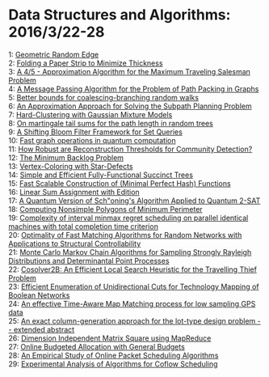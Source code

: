 # Data Structures and Algorithms: 2016/3/22-28  
1: [Geometric Random Edge](https://doi.org/10.48550/arXiv.1404.1568)  
2: [Folding a Paper Strip to Minimize Thickness](https://doi.org/10.48550/arXiv.1411.6371)  
3: [A $4/5$ - Approximation Algorithm for the Maximum Traveling Salesman  Problem](https://doi.org/10.48550/arXiv.1512.09236)  
4: [A Message Passing Algorithm for the Problem of Path Packing in Graphs](https://doi.org/10.48550/arXiv.1603.06002)  
5: [Better bounds for coalescing-branching random walks](https://doi.org/10.48550/arXiv.1603.06109)  
6: [An Approximation Approach for Solving the Subpath Planning Problem](https://doi.org/10.48550/arXiv.1603.06217)  
7: [Hard-Clustering with Gaussian Mixture Models](https://doi.org/10.48550/arXiv.1603.06478)  
8: [On martingale tail sums for the path length in random trees](https://doi.org/10.48550/arXiv.1412.3508)  
9: [A Shifting Bloom Filter Framework for Set Queries](https://doi.org/10.48550/arXiv.1510.03019)  
10: [Fast graph operations in quantum computation](https://doi.org/10.48550/arXiv.1510.03742)  
11: [How Robust are Reconstruction Thresholds for Community Detection?](https://doi.org/10.48550/arXiv.1511.01473)  
12: [The Minimum Backlog Problem](https://doi.org/10.48550/arXiv.0804.4819)  
13: [Vertex-Coloring with Star-Defects](https://doi.org/10.48550/arXiv.1512.02505)  
14: [Simple and Efficient Fully-Functional Succinct Trees](https://doi.org/10.48550/arXiv.1601.06939)  
15: [Fast Scalable Construction of (Minimal Perfect Hash) Functions](https://doi.org/10.48550/arXiv.1603.04330)  
16: [Linear Sum Assignment with Edition](https://doi.org/10.48550/arXiv.1603.04380)  
17: [A Quantum Version of Sch\"oning's Algorithm Applied to Quantum 2-SAT](https://doi.org/10.48550/arXiv.1603.06985)  
18: [Computing Nonsimple Polygons of Minimum Perimeter](https://doi.org/10.48550/arXiv.1603.07077)  
19: [Complexity of interval minmax regret scheduling on parallel identical  machines with total completion time criterion](https://doi.org/10.48550/arXiv.1412.4273)  
20: [Optimality of Fast Matching Algorithms for Random Networks with  Applications to Structural Controllability](https://doi.org/10.48550/arXiv.1503.08019)  
21: [Monte Carlo Markov Chain Algorithms for Sampling Strongly Rayleigh  Distributions and Determinantal Point Processes](https://doi.org/10.48550/arXiv.1602.05242)  
22: [Cosolver2B: An Efficient Local Search Heuristic for the Travelling Thief  Problem](https://doi.org/10.48550/arXiv.1603.07051)  
23: [Efficient Enumeration of Unidirectional Cuts for Technology Mapping of  Boolean Networks](https://doi.org/10.48550/arXiv.1603.07371)  
24: [An effective Time-Aware Map Matching process for low sampling GPS data](https://doi.org/10.48550/arXiv.1603.07376)  
25: [An exact column-generation approach for the lot-type design problem --  extended abstract](https://doi.org/10.48550/arXiv.1401.8071)  
26: [Dimension Independent Matrix Square using MapReduce](https://doi.org/10.48550/arXiv.1304.1467)  
27: [Online Budgeted Allocation with General Budgets](https://doi.org/10.48550/arXiv.1603.07768)  
28: [An Empirical Study of Online Packet Scheduling Algorithms](https://doi.org/10.48550/arXiv.1603.07947)  
29: [Experimental Analysis of Algorithms for Coflow Scheduling](https://doi.org/10.48550/arXiv.1603.07981)  